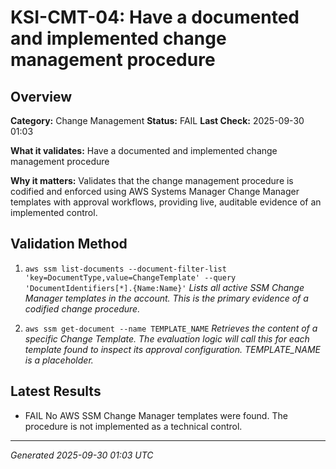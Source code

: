 # KSI-CMT-04: Have a documented and implemented change management procedure

## Overview

**Category:** Change Management
**Status:** FAIL
**Last Check:** 2025-09-30 01:03

**What it validates:** Have a documented and implemented change management procedure

**Why it matters:** Validates that the change management procedure is codified and enforced using AWS Systems Manager Change Manager templates with approval workflows, providing live, auditable evidence of an implemented control.

## Validation Method

1. `aws ssm list-documents --document-filter-list 'key=DocumentType,value=ChangeTemplate' --query 'DocumentIdentifiers[*].{Name:Name}'`
   *Lists all active SSM Change Manager templates in the account. This is the primary evidence of a codified change procedure.*

2. `aws ssm get-document --name TEMPLATE_NAME`
   *Retrieves the content of a specific Change Template. The evaluation logic will call this for each template found to inspect its approval configuration. TEMPLATE_NAME is a placeholder.*

## Latest Results

- FAIL No AWS SSM Change Manager templates were found. The procedure is not implemented as a technical control.

---
*Generated 2025-09-30 01:03 UTC*